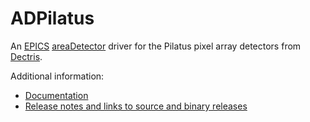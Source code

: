 ADPilatus
===========
An 
[EPICS](http://www.aps.anl.gov/epics/) 
[areaDetector](https://github.com/areaDetector/areaDetector/blob/master/README.md) 
driver for the Pilatus pixel array detectors from 
[Dectris](http://www.dectris.com).

Additional information:
* [Documentation](https://areadetector.github.io/master/ADPilatus/pilatusDoc.html)
* [Release notes and links to source and binary releases](RELEASE.md)
